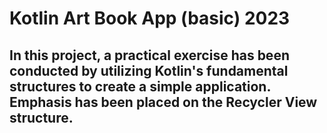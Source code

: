 # Kotlin Art Book App (basic) 2023

## In this project, a practical exercise has been conducted by utilizing Kotlin's fundamental structures to create a simple application. Emphasis has been placed on the Recycler View structure.